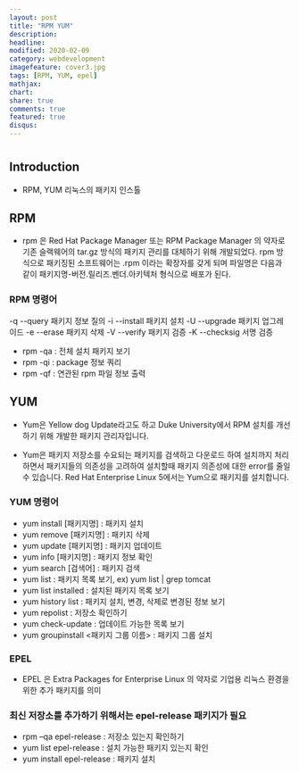 ```yaml
---
layout: post
title: "RPM YUM"
description: 
headline: 
modified: 2020-02-09
category: webdevelopment
imagefeature: cover3.jpg
tags: [RPM, YUM, epel]
mathjax: 
chart: 
share: true
comments: true
featured: true
disqus:
---
```



# 


## Introduction
-  RPM, YUM 리눅스의 패키지 인스톨 

## RPM
- rpm 은 Red Hat Package Manager 또는 RPM Package Manager 의 약자로 기존 슬랙웨어의 tar.gz 방식의 패키지 관리를 대체하기 위해 개발되었다. rpm 방식으로 패키징된 소프트웨어는 .rpm 이라는 확장자를 갖게 되며 파일명은 다음과 같이 패키지명-버전.릴리즈.벤더.아키텍처 형식으로 배포가 된다.

### RPM 명령어
-q	--query	패키지 정보 질의
-i	--install	패키지 설치
-U	--upgrade	패키지 업그레이드
-e	--erase	패키지 삭제
-V	--verify	패키지 검증
-K	--checksig	서명 검증

- rpm -qa : 전체 설치 패키지 보기
- rpm -qi : package 정보 쿼리
- rpm -qf : 연관된 rpm 파일 정보 출력

## YUM
- Yum은 Yellow dog Update라고도 하고 Duke University에서 RPM 설치를 개선하기 위해 개발한 패키지 관리자입니다.

- Yum은 패키지 저장소를 수요되는 패키지를 검색하고 다운로드 하여 설치까지 처리하면서 패키지들의 의존성을 고려하여 설치할때 패키지 의존성에 대한 error를 줄일 수 있습니다. Red Hat Enterprise Linux 5에서는 Yum으로 패키지를 설치합니다.

### YUM 명령어
- yum install [패키지명] : 패키지 설치
- yum remove [패키지명] : 패키지 삭제
- yum update [패키지명] : 패키지 업데이트
- yum info [패키지명] : 패키지 정보 확인
- yum search [검색어] : 패키지 검색
- yum list : 패키지 목록 보기, ex) yum list | grep tomcat
- yum list installed : 설치된 패키지 목록 보기
- yum history list : 패키지 설치, 변경, 삭제로 변경된 정보 보기
- yum repolist : 저장소 확인하기
- yum check-update : 업데이트 가능한 목록 보기
- yum groupinstall <패키지 그룹 이름> : 패키지 그룹 설치




### EPEL
- EPEL 은 Extra Packages for Enterprise Linux 의 약자로 기업용 리눅스 환경을 위한 추가 패키지를 의미

### 최신 저장소를 추가하기 위해서는 epel-release 패키지가 필요
- rpm –qa epel-release : 저장소 있는지 확인하기
- yum list epel-release : 설치 가능한 패키지 있는지 확인
- yum install epel-release : 패키지 설치

